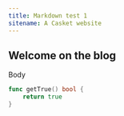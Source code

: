 ```yaml
---
title: Markdown test 1
sitename: A Casket website
---
```


## Welcome on the blog

Body

``` go
func getTrue() bool {
    return true
}
```
